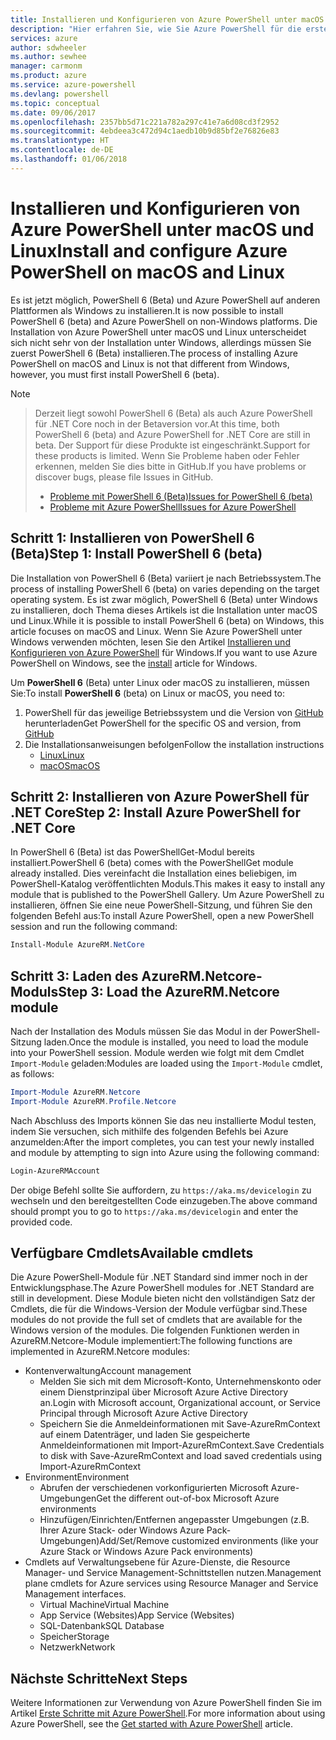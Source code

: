 ```yaml
---
title: Installieren und Konfigurieren von Azure PowerShell unter macOS und Linux | Microsoft-Dokumentation
description: "Hier erfahren Sie, wie Sie Azure PowerShell für die erste Verwendung unter macOS und Linux installieren und konfigurieren."
services: azure
author: sdwheeler
ms.author: sewhee
manager: carmonm
ms.product: azure
ms.service: azure-powershell
ms.devlang: powershell
ms.topic: conceptual
ms.date: 09/06/2017
ms.openlocfilehash: 2357bb5d71c221a782a297c41e7a6d08cd3f2952
ms.sourcegitcommit: 4ebdeea3c472d94c1aedb10b9d85bf2e76826e83
ms.translationtype: HT
ms.contentlocale: de-DE
ms.lasthandoff: 01/06/2018
---
```

# <a name="install-and-configure-azure-powershell-on-macos-and-linux"></a><span data-ttu-id="f4584-103">Installieren und Konfigurieren von Azure PowerShell unter macOS und Linux</span><span class="sxs-lookup"><span data-stu-id="f4584-103">Install and configure Azure PowerShell on macOS and Linux</span></span>

<span data-ttu-id="f4584-104">Es ist jetzt möglich, PowerShell 6 (Beta) und Azure PowerShell auf anderen Plattformen als Windows zu installieren.</span><span class="sxs-lookup"><span data-stu-id="f4584-104">It is now possible to install PowerShell 6 (beta) and Azure PowerShell on non-Windows platforms.</span></span>
<span data-ttu-id="f4584-105">Die Installation von Azure PowerShell unter macOS und Linux unterscheidet sich nicht sehr von der Installation unter Windows, allerdings müssen Sie zuerst PowerShell 6 (Beta) installieren.</span><span class="sxs-lookup"><span data-stu-id="f4584-105">The process of installing Azure PowerShell on macOS and Linux is not that different from Windows, however, you must first install PowerShell 6 (beta).</span></span>

> [!NOTE]

> <span data-ttu-id="f4584-106">Derzeit liegt sowohl PowerShell 6 (Beta) als auch Azure PowerShell für .NET Core noch in der Betaversion vor.</span><span class="sxs-lookup"><span data-stu-id="f4584-106">At this time, both PowerShell 6 (beta) and Azure PowerShell for .NET Core are still in beta.</span></span>
> <span data-ttu-id="f4584-107">Der Support für diese Produkte ist eingeschränkt.</span><span class="sxs-lookup"><span data-stu-id="f4584-107">Support for these products is limited.</span></span> <span data-ttu-id="f4584-108">Wenn Sie Probleme haben oder Fehler erkennen, melden Sie dies bitte in GitHub.</span><span class="sxs-lookup"><span data-stu-id="f4584-108">If you have problems or discover bugs, please file Issues in GitHub.</span></span>
>
> * [<span data-ttu-id="f4584-109">Probleme mit PowerShell 6 (Beta)</span><span class="sxs-lookup"><span data-stu-id="f4584-109">Issues for PowerShell 6 (beta)</span></span>](https://github.com/PowerShell/PowerShell/issues)
> * [<span data-ttu-id="f4584-110">Probleme mit Azure PowerShell</span><span class="sxs-lookup"><span data-stu-id="f4584-110">Issues for Azure PowerShell</span></span>](https://github.com/azure/azure-docs-powershell/issues)

## <a name="step-1-install-powershell-6-beta"></a><span data-ttu-id="f4584-111">Schritt 1: Installieren von PowerShell 6 (Beta)</span><span class="sxs-lookup"><span data-stu-id="f4584-111">Step 1: Install PowerShell 6 (beta)</span></span>

<span data-ttu-id="f4584-112">Die Installation von PowerShell 6 (Beta) variiert je nach Betriebssystem.</span><span class="sxs-lookup"><span data-stu-id="f4584-112">The process of installing PowerShell 6 (beta) on varies depending on the target operating system.</span></span>
<span data-ttu-id="f4584-113">Es ist zwar möglich, PowerShell 6 (Beta) unter Windows zu installieren, doch Thema dieses Artikels ist die Installation unter macOS und Linux.</span><span class="sxs-lookup"><span data-stu-id="f4584-113">While it is possible to install PowerShell 6 (beta) on Windows, this article focuses on macOS and Linux.</span></span> <span data-ttu-id="f4584-114">Wenn Sie Azure PowerShell unter Windows verwenden möchten, lesen Sie den Artikel [Installieren und Konfigurieren von Azure PowerShell](./install-azurerm-ps.md) für Windows.</span><span class="sxs-lookup"><span data-stu-id="f4584-114">If you want to use Azure PowerShell on Windows, see the [install](./install-azurerm-ps.md) article for Windows.</span></span>

<span data-ttu-id="f4584-115">Um **PowerShell 6** (Beta) unter Linux oder macOS zu installieren, müssen Sie:</span><span class="sxs-lookup"><span data-stu-id="f4584-115">To install **PowerShell 6** (beta) on Linux or macOS, you need to:</span></span>

1. <span data-ttu-id="f4584-116">PowerShell für das jeweilige Betriebssystem und die Version von [GitHub](https://github.com/powershell/powershell#get-powershell) herunterladen</span><span class="sxs-lookup"><span data-stu-id="f4584-116">Get PowerShell for the specific OS and version, from [GitHub](https://github.com/powershell/powershell#get-powershell)</span></span>
2. <span data-ttu-id="f4584-117">Die Installationsanweisungen befolgen</span><span class="sxs-lookup"><span data-stu-id="f4584-117">Follow the installation instructions</span></span>
   - [<span data-ttu-id="f4584-118">Linux</span><span class="sxs-lookup"><span data-stu-id="f4584-118">Linux</span></span>](https://github.com/PowerShell/PowerShell/blob/master/docs/installation/linux.md)
   - [<span data-ttu-id="f4584-119">macOS</span><span class="sxs-lookup"><span data-stu-id="f4584-119">macOS</span></span>](https://github.com/PowerShell/PowerShell/blob/master/docs/installation/linux.md#macos-1012)

## <a name="step-2-install-azure-powershell-for-net-core"></a><span data-ttu-id="f4584-120">Schritt 2: Installieren von Azure PowerShell für .NET Core</span><span class="sxs-lookup"><span data-stu-id="f4584-120">Step 2: Install Azure PowerShell for .NET Core</span></span>

<span data-ttu-id="f4584-121">In PowerShell 6 (Beta) ist das PowerShellGet-Modul bereits installiert.</span><span class="sxs-lookup"><span data-stu-id="f4584-121">PowerShell 6 (beta) comes with the PowerShellGet module already installed.</span></span> <span data-ttu-id="f4584-122">Dies vereinfacht die Installation eines beliebigen, im PowerShell-Katalog veröffentlichten Moduls.</span><span class="sxs-lookup"><span data-stu-id="f4584-122">This makes it easy to install any module that is published to the PowerShell Gallery.</span></span> <span data-ttu-id="f4584-123">Um Azure PowerShell zu installieren, öffnen Sie eine neue PowerShell-Sitzung, und führen Sie den folgenden Befehl aus:</span><span class="sxs-lookup"><span data-stu-id="f4584-123">To install Azure PowerShell, open a new PowerShell session and run the following command:</span></span>

```powershell
Install-Module AzureRM.NetCore
```

## <a name="step-3-load-the-azurermnetcore-module"></a><span data-ttu-id="f4584-124">Schritt 3: Laden des AzureRM.Netcore-Moduls</span><span class="sxs-lookup"><span data-stu-id="f4584-124">Step 3: Load the AzureRM.Netcore module</span></span>

<span data-ttu-id="f4584-125">Nach der Installation des Moduls müssen Sie das Modul in der PowerShell-Sitzung laden.</span><span class="sxs-lookup"><span data-stu-id="f4584-125">Once the module is installed, you need to load the module into your PowerShell session.</span></span> <span data-ttu-id="f4584-126">Module werden wie folgt mit dem Cmdlet `Import-Module` geladen:</span><span class="sxs-lookup"><span data-stu-id="f4584-126">Modules are loaded using the `Import-Module` cmdlet, as follows:</span></span>

```powershell
Import-Module AzureRM.Netcore
Import-Module AzureRM.Profile.Netcore
```

<span data-ttu-id="f4584-127">Nach Abschluss des Imports können Sie das neu installierte Modul testen, indem Sie versuchen, sich mithilfe des folgenden Befehls bei Azure anzumelden:</span><span class="sxs-lookup"><span data-stu-id="f4584-127">After the import completes, you can test your newly installed and module by attempting to sign into Azure using the following command:</span></span>

```powershell
Login-AzureRMAccount
```

<span data-ttu-id="f4584-128">Der obige Befehl sollte Sie auffordern, zu `https://aka.ms/devicelogin` zu wechseln und den bereitgestellten Code einzugeben.</span><span class="sxs-lookup"><span data-stu-id="f4584-128">The above command should prompt you to go to `https://aka.ms/devicelogin` and enter the provided code.</span></span>

## <a name="available-cmdlets"></a><span data-ttu-id="f4584-129">Verfügbare Cmdlets</span><span class="sxs-lookup"><span data-stu-id="f4584-129">Available cmdlets</span></span>

<span data-ttu-id="f4584-130">Die Azure PowerShell-Module für .NET Standard sind immer noch in der Entwicklungsphase.</span><span class="sxs-lookup"><span data-stu-id="f4584-130">The Azure PowerShell modules for .NET Standard are still in development.</span></span> <span data-ttu-id="f4584-131">Diese Module bieten nicht den vollständigen Satz der Cmdlets, die für die Windows-Version der Module verfügbar sind.</span><span class="sxs-lookup"><span data-stu-id="f4584-131">These modules do not provide the full set of cmdlets that are available for the Windows version of the modules.</span></span> <span data-ttu-id="f4584-132">Die folgenden Funktionen werden in AzureRM.Netcore-Module implementiert:</span><span class="sxs-lookup"><span data-stu-id="f4584-132">The following functions are implemented in AzureRM.Netcore modules:</span></span>

* <span data-ttu-id="f4584-133">Kontenverwaltung</span><span class="sxs-lookup"><span data-stu-id="f4584-133">Account management</span></span>
  - <span data-ttu-id="f4584-134">Melden Sie sich mit dem Microsoft-Konto, Unternehmenskonto oder einem Dienstprinzipal über Microsoft Azure Active Directory an.</span><span class="sxs-lookup"><span data-stu-id="f4584-134">Login with Microsoft account, Organizational account, or Service Principal through Microsoft Azure Active Directory</span></span>
  - <span data-ttu-id="f4584-135">Speichern Sie die Anmeldeinformationen mit Save-AzureRmContext auf einem Datenträger, und laden Sie gespeicherte Anmeldeinformationen mit Import-AzureRmContext.</span><span class="sxs-lookup"><span data-stu-id="f4584-135">Save Credentials to disk with Save-AzureRmContext and load saved credentials using Import-AzureRmContext</span></span>
* <span data-ttu-id="f4584-136">Environment</span><span class="sxs-lookup"><span data-stu-id="f4584-136">Environment</span></span>
  - <span data-ttu-id="f4584-137">Abrufen der verschiedenen vorkonfigurierten Microsoft Azure-Umgebungen</span><span class="sxs-lookup"><span data-stu-id="f4584-137">Get the different out-of-box Microsoft Azure environments</span></span>
  - <span data-ttu-id="f4584-138">Hinzufügen/Einrichten/Entfernen angepasster Umgebungen (z.B. Ihrer Azure Stack- oder Windows Azure Pack-Umgebungen)</span><span class="sxs-lookup"><span data-stu-id="f4584-138">Add/Set/Remove customized environments (like your Azure Stack or Windows Azure Pack environments)</span></span>
* <span data-ttu-id="f4584-139">Cmdlets auf Verwaltungsebene für Azure-Dienste, die Resource Manager- und Service Management-Schnittstellen nutzen.</span><span class="sxs-lookup"><span data-stu-id="f4584-139">Management plane cmdlets for Azure services using Resource Manager and Service Management interfaces.</span></span>
  - <span data-ttu-id="f4584-140">Virtual Machine</span><span class="sxs-lookup"><span data-stu-id="f4584-140">Virtual Machine</span></span>
  - <span data-ttu-id="f4584-141">App Service (Websites)</span><span class="sxs-lookup"><span data-stu-id="f4584-141">App Service (Websites)</span></span>
  - <span data-ttu-id="f4584-142">SQL-Datenbank</span><span class="sxs-lookup"><span data-stu-id="f4584-142">SQL Database</span></span>
  - <span data-ttu-id="f4584-143">Speicher</span><span class="sxs-lookup"><span data-stu-id="f4584-143">Storage</span></span>
  - <span data-ttu-id="f4584-144">Netzwerk</span><span class="sxs-lookup"><span data-stu-id="f4584-144">Network</span></span>

## <a name="next-steps"></a><span data-ttu-id="f4584-145">Nächste Schritte</span><span class="sxs-lookup"><span data-stu-id="f4584-145">Next Steps</span></span>

<span data-ttu-id="f4584-146">Weitere Informationen zur Verwendung von Azure PowerShell finden Sie im Artikel [Erste Schritte mit Azure PowerShell](get-started-azureps.md).</span><span class="sxs-lookup"><span data-stu-id="f4584-146">For more information about using Azure PowerShell, see the [Get started with Azure PowerShell](get-started-azureps.md) article.</span></span>
